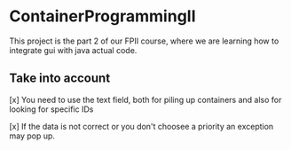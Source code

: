# ContainerProgrammingII
This project is the part 2 of our FPII course, where we are learning how to integrate gui with java actual code.
## Take into account
[x] You need to use the text field, both for piling up containers and also for looking for specific IDs

[x] If the data is not correct or you don't choosee a priority an exception may pop up.
